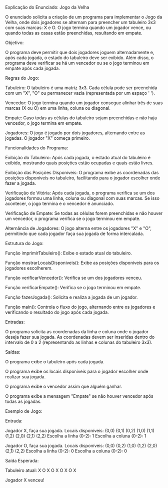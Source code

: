 Explicação do Enunciado: Jogo da Velha

O enunciado solicita a criação de um programa para implementar o Jogo da Velha, onde dois jogadores se alternam para preencher um tabuleiro 3x3 com suas marcas: X e O. O jogo termina quando um jogador vence, ou quando todas as casas estão preenchidas, resultando em empate.

Objetivo:

O programa deve permitir que dois jogadores joguem alternadamente e, após cada jogada, o estado do tabuleiro deve ser exibido. Além disso, o programa deve verificar se há um vencedor ou se o jogo terminou em empate após cada jogada.

Regras do Jogo:

Tabuleiro: O tabuleiro é uma matriz 3x3. Cada célula pode ser preenchida com um "X", "O" ou permanecer vazia (representada por um espaço ' ').

Vencedor: O jogo termina quando um jogador consegue alinhar três de suas marcas (X ou O) em uma linha, coluna ou diagonal.

Empate: Caso todas as células do tabuleiro sejam preenchidas e não haja vencedor, o jogo termina em empate.

Jogadores: O jogo é jogado por dois jogadores, alternando entre as jogadas. O jogador "X" começa primeiro.

Funcionalidades do Programa:

Exibição do Tabuleiro: Após cada jogada, o estado atual do tabuleiro é exibido, mostrando quais posições estão ocupadas e quais estão livres.

Exibição das Posições Disponíveis: O programa exibe as coordenadas das posições disponíveis no tabuleiro, facilitando para o jogador escolher onde fazer a jogada.

Verificação de Vitória: Após cada jogada, o programa verifica se um dos jogadores formou uma linha, coluna ou diagonal com suas marcas. Se isso acontecer, o jogo termina e o vencedor é anunciado.

Verificação de Empate: Se todas as células forem preenchidas e não houver um vencedor, o programa verifica se o jogo terminou em empate.

Alternância de Jogadores: O jogo alterna entre os jogadores "X" e "O", permitindo que cada jogador faça sua jogada de forma intercalada.

Estrutura do Jogo:

Função imprimirTabuleiro(): Exibe o estado atual do tabuleiro.

Função mostrarLocaisDisponiveis(): Exibe as posições disponíveis para os jogadores escolherem.

Função verificarVencedor(): Verifica se um dos jogadores venceu.

Função verificarEmpate(): Verifica se o jogo terminou em empate.

Função fazerJogada(): Solicita e realiza a jogada de um jogador.

Função main(): Controla o fluxo do jogo, alternando entre os jogadores e verificando o resultado do jogo após cada jogada.

Entradas:

O programa solicita as coordenadas da linha e coluna onde o jogador deseja fazer sua jogada. As coordenadas devem ser inseridas dentro do intervalo de 0 a 2 (representando as linhas e colunas do tabuleiro 3x3).

Saídas:

O programa exibe o tabuleiro após cada jogada.

O programa exibe os locais disponíveis para o jogador escolher onde realizar sua jogada.

O programa exibe o vencedor assim que alguém ganhar.

O programa exibe a mensagem "Empate" se não houver vencedor após todas as jogadas.

Exemplo de Jogo:

Entrada:

Jogador X, faça sua jogada.
Locais disponíveis:
(0,0) (0,1) (0,2) (1,0) (1,1) (1,2) (2,0) (2,1) (2,2)
Escolha a linha (0-2): 1
Escolha a coluna (0-2): 1

Jogador O, faça sua jogada.
Locais disponíveis:
(0,0) (0,2) (1,0) (1,2) (2,0) (2,1) (2,2)
Escolha a linha (0-2): 0
Escolha a coluna (0-2): 0

Saída Esperada:

Tabuleiro atual:
X O X
O X O
X O X

Jogador X venceu!